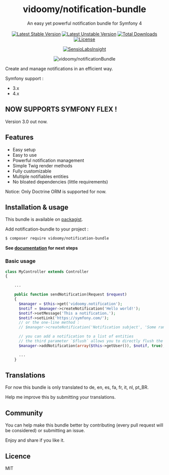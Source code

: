 <h1 align="center">vidoomy/notification-bundle</h1>

<p align="center">
An easy yet powerful notification bundle for Symfony 4
<br>
<br>
<a href="https://packagist.org/packages/vidoomy/notification-bundle"><img src="https://poser.pugx.org/vidoomy/notification-bundle/v/stable" alt="Latest Stable Version"></a>
<a href="https://packagist.org/packages/vidoomy/notification-bundle"><img src="https://poser.pugx.org/vidoomy/notification-bundle/v/unstable" alt="Latest Unstable Version"></a>
<a href="https://packagist.org/packages/vidoomy/notification-bundle"><img src="https://poser.pugx.org/vidoomy/notification-bundle/downloads" alt="Total Downloads"></a>
<a href="https://packagist.org/packages/vidoomy/notification-bundle"><img src="https://poser.pugx.org/vidoomy/notification-bundle/license" alt="License"></a>
</p>

<p align="center">
<a href="https://insight.sensiolabs.com/projects/697abbcc-4b15-418a-a6c9-e662787fed48"><img src="https://insight.sensiolabs.com/projects/697abbcc-4b15-418a-a6c9-e662787fed48/big.png" alt="SensioLabsInsight"></a>
</p>

<p align="center"><img src="http://i.imgur.com/07OcF6c.gif" alt="vidoomy/notificationBundle"></p>

Create and manage notifications in an efficient way.

Symfony support :
  * 3.x
  * 4.x

## NOW SUPPORTS SYMFONY FLEX !

Version 3.0 out now.

## Features

- Easy setup
- Easy to use
- Powerful notification management
- Simple Twig render methods
- Fully customizable
- Multiple notifiables entities
- No bloated dependencies (little requirements)

Notice: Only Doctrine ORM is supported for now.



## Installation & usage

This bundle is available on [packagist](https://packagist.org/packages/vidoomy/notification-bundle).

Add notification-bundle to your project :

```bash
$ composer require vidoomy/notification-bundle
```

**See [documentation](Resources/doc/index.rst) for next steps**

### Basic usage

```php
class MyController extends Controller
{

    ...

    public function sendNotification(Request $request)
    {
      $manager = $this->get('vidoomy.notification');
      $notif = $manager->createNotification('Hello world!');
      $notif->setMessage('This a notification.');
      $notif->setLink('https://symfony.com/');
      // or the one-line method :
      // $manager->createNotification('Notification subject', 'Some random text', 'https://google.fr/');

      // you can add a notification to a list of entities
      // the third parameter `$flush` allows you to directly flush the entities
      $manager->addNotification(array($this->getUser()), $notif, true);

      ...
    }
```

## Translations

For now this bundle is only translated to de, en, es, fa, fr, it, nl, pt_BR.

Help me improve this by submitting your translations.

## Community

You can help make this bundle better by contributing (every pull request will be considered) or submitting an issue.

Enjoy and share if you like it.

## Licence
MIT
